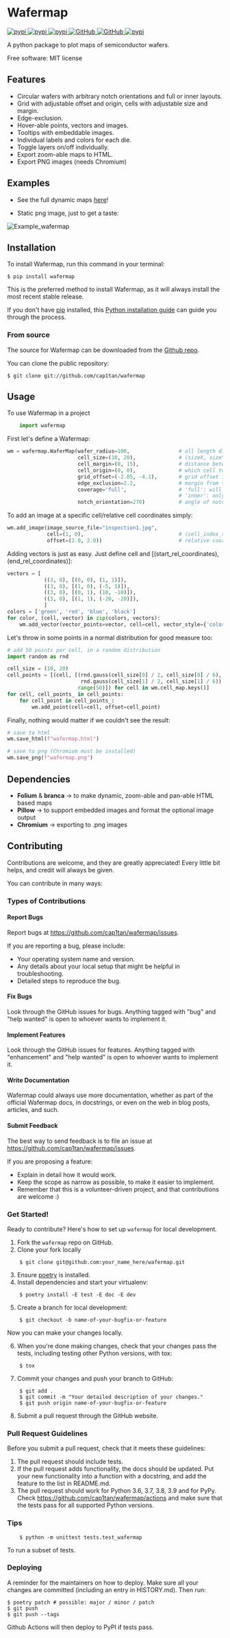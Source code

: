 # Wafermap

[
![pypi](https://img.shields.io/pypi/v/wafermap.svg)
![pypi](https://img.shields.io/pypi/pyversions/wafermap.svg)
![pypi](https://img.shields.io/github/license/cap1tan/wafermap.svg)
](https://pypi.org/project/wafermap/)
[
![GitHub](https://img.shields.io/github/v/release/cap1tan/wafermap?include_prereleases)
![GitHub](https://img.shields.io/github/languages/code-size/cap1tan/wafermap)
![pypi](https://img.shields.io/badge/linting-pylint-yellowgreen)
](https://github.com/cap1tan/wafermap)



A python package to plot maps of semiconductor wafers.

Free software: MIT license


## Features

* Circular wafers with arbitrary notch orientations and full or inner layouts.
* Grid with adjustable offset and origin, cells with adjustable size and margin.
* Edge-exclusion.
* Hover-able points, vectors and images.
* Tooltips with embeddable images.
* Individual labels and colors for each die.
* Toggle layers on/off individually.
* Export zoom-able maps to HTML.
* Export PNG images (needs Chromium)


## Examples

- See the full dynamic maps [here](https://cap1tan.github.io/wafermap/)!

- Static png image, just to get a taste:

![Example_wafermap](docs/test_wafermap_example.png)


## Installation

To install Wafermap, run this command in your
terminal:

``` console
$ pip install wafermap
```

This is the preferred method to install Wafermap, as it will always install the most recent stable release.

If you don't have [pip][] installed, this [Python installation guide][]
can guide you through the process.

### From source

The source for Wafermap can be downloaded from
the [Github repo][].

You can clone the public repository:

``` console
$ git clone git://github.com/cap1tan/wafermap
```


  [pip]: https://pip.pypa.io
  [Python installation guide]: http://docs.python-guide.org/en/latest/starting/installation/
  [Github repo]: https://github.com/%7B%7B%20cookiecutter.github_username%20%7D%7D/%7B%7B%20cookiecutter.project_slug%20%7D%7D


## Usage

To use Wafermap in a project

```python
    import wafermap
```

First let's define a Wafermap:
```python
wm = wafermap.WaferMap(wafer_radius=100,                # all length dimensions in mm
                       cell_size=(10, 20),              # (sizeX, sizeY)
                       cell_margin=(8, 15),             # distance between cell borders (x, y)
                       cell_origin=(0, 0),              # which cell to select as origin (0, 0), in (x, y)
                       grid_offset=(-2.05, -4.1),       # grid offset in (x, y)
                       edge_exclusion=2.2,              # margin from the wafer edge where a red edge exclusion ring is drawn
                       coverage='full',                 # 'full': will cover wafer with cells, partial cells allowed
                                                        # 'inner': only full cells allowed
                       notch_orientation=270)           # angle of notch in degrees. 270 corresponds to a notch at the bottom
```

To add an image at a specific cell/relative cell coordinates simply:
```python
wm.add_image(image_source_file="inspection1.jpg",
             cell=(1, 0),                               # (cell_index_x, cell_index_y)
             offset=(2.0, 2.0))                         # relative coordinate of the image within the cell
```

Adding vectors is just as easy. Just define cell and \[(start_rel_coordinates), (end_rel_coordinates)\]:
```python
vectors = [
            ((3, 0), [(0, 0), (1, 1)]),
            ((3, 0), [(1, 0), (-5, 5)]),
            ((3, 0), [(0, 1), (10, -10)]),
            ((3, 0), [(1, 1), (-20, -20)]),
            ]
colors = ['green', 'red', 'blue', 'black']
for color, (cell, vector) in zip(colors, vectors):
    wm.add_vector(vector_points=vector, cell=cell, vector_style={'color': color}, root_style={'radius': 1, 'color': color})
```

Let's throw in some points in a normal distribution for good measure too:

```python
# add 50 points per cell, in a random distribution
import random as rnd

cell_size = (10, 20)
cell_points = [(cell, [(rnd.gauss(cell_size[0] / 2, cell_size[0] / 6),
                        rnd.gauss(cell_size[1] / 2, cell_size[1] / 6)) for _ in
                       range(50)]) for cell in wm.cell_map.keys()]
for cell, cell_points_ in cell_points:
    for cell_point in cell_points_:
        wm.add_point(cell=cell, offset=cell_point)
```

Finally, nothing would matter if we couldn't see the result:
```python
# save to html
wm.save_html(f"wafermap.html")

# save to png (Chromium must be installed)
wm.save_png(f"wafermap.png")
```


## Dependencies

- __Folium__ & __branca__ -> to make dynamic, zoom-able and pan-able HTML based maps
- __Pillow__ -> to support embedded images and format the optional image output 
- __Chromium__ -> exporting to .png images


## Contributing

Contributions are welcome, and they are greatly appreciated! Every little bit
helps, and credit will always be given.

You can contribute in many ways:

### Types of Contributions

#### Report Bugs

Report bugs at https://github.com/cap1tan/wafermap/issues.

If you are reporting a bug, please include:

* Your operating system name and version.
* Any details about your local setup that might be helpful in troubleshooting.
* Detailed steps to reproduce the bug.

#### Fix Bugs

Look through the GitHub issues for bugs. Anything tagged with "bug" and "help
wanted" is open to whoever wants to implement it.

#### Implement Features

Look through the GitHub issues for features. Anything tagged with "enhancement"
and "help wanted" is open to whoever wants to implement it.

#### Write Documentation

Wafermap could always use more documentation, whether as part of the
official Wafermap docs, in docstrings, or even on the web in blog posts,
articles, and such.

#### Submit Feedback

The best way to send feedback is to file an issue at https://github.com/cap1tan/wafermap/issues.

If you are proposing a feature:

* Explain in detail how it would work.
* Keep the scope as narrow as possible, to make it easier to implement.
* Remember that this is a volunteer-driven project, and that contributions
  are welcome :)

### Get Started!

Ready to contribute? Here's how to set up `wafermap` for local development.

1. Fork the `wafermap` repo on GitHub.
2. Clone your fork locally

```
    $ git clone git@github.com:your_name_here/wafermap.git
```

3. Ensure [poetry](https://python-poetry.org/docs/) is installed.
4. Install dependencies and start your virtualenv:

```
    $ poetry install -E test -E doc -E dev
```

5. Create a branch for local development:

```
    $ git checkout -b name-of-your-bugfix-or-feature
```

   Now you can make your changes locally.

6. When you're done making changes, check that your changes pass the
   tests, including testing other Python versions, with tox:

```
    $ tox
```

7. Commit your changes and push your branch to GitHub:

```
    $ git add .
    $ git commit -m "Your detailed description of your changes."
    $ git push origin name-of-your-bugfix-or-feature
```

8. Submit a pull request through the GitHub website.

### Pull Request Guidelines

Before you submit a pull request, check that it meets these guidelines:

1. The pull request should include tests.
2. If the pull request adds functionality, the docs should be updated. Put
   your new functionality into a function with a docstring, and add the
   feature to the list in README.md.
3. The pull request should work for Python 3.6, 3.7, 3.8, 3.9 and for PyPy. Check
   https://github.com/cap1tan/wafermap/actions
   and make sure that the tests pass for all supported Python versions.

### Tips
```
    $ python -m unittest tests.test_wafermap
```
To run a subset of tests.


### Deploying

A reminder for the maintainers on how to deploy.
Make sure all your changes are committed (including an entry in HISTORY.md).
Then run:

```
$ poetry patch # possible: major / minor / patch
$ git push
$ git push --tags
```

Github Actions will then deploy to PyPI if tests pass.
